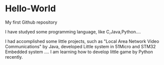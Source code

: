 # Hello-World
My first Github repository

I have studyed some programming language,
like C,Java,Python....

I had accomplished some little projects,
such as "Local Area Network Video Communications" by Java,
developed Little system in 51Micro and STM32  Embedded system ....
I am learning how to develop little game by Python recently.


